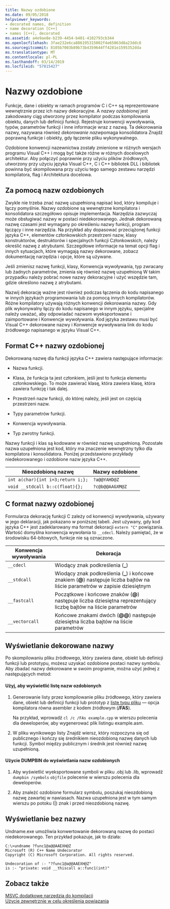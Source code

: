 ```yaml
---
title: Nazwy ozdobione
ms.date: 09/05/2018
helpviewer_keywords:
- decorated names, definition
- name decoration [C++]
- names [C++], decorated
ms.assetid: a4e9ae8e-b239-4454-b401-4102793cb344
ms.openlocfilehash: 3fae232e6ca886195315002f4e65063d8a23ddc8
ms.sourcegitcommit: 8105b7003b89b73b4359644ff4281e1595352dda
ms.translationtype: MT
ms.contentlocale: pl-PL
ms.lasthandoff: 03/14/2019
ms.locfileid: "57815427"
---
```

# <a name="decorated-names"></a>Nazwy ozdobione

Funkcje, dane i obiekty w ramach programów C i C++ są reprezentowane wewnętrznie przez ich nazwy dekoracyjne. A *nazwy ozdobionej* jest zakodowany ciąg utworzony przez kompilator podczas kompilowania obiektu, danych lub definicji funkcji. Rejestruje konwencji wywoływania, typów, parametrów funkcji i inne informacje wraz z nazwą. Ta dekorowania nazwy, nazywana również *dekorowanie nazw*pomaga konsolidatora Znajdź poprawną funkcje i obiekty, gdy łączenie pliku wykonywalnego.

Ozdobione konwencji nazewnictwa zostały zmienione w różnych wersjach programu Visual C++ i mogą być także różne w różnych docelowych architektur. Aby połączyć poprawnie przy użyciu plików źródłowych, utworzony przy użyciu języka Visual C++, C i C++ bibliotek DLL i bibliotek powinna być skompilowana przy użyciu tego samego zestawu narzędzi kompilatora, flag i Architektura docelowa.

##  <a name="Using"></a> Za pomocą nazw ozdobionych

Zwykle nie trzeba znać nazwę uzupełnioną napisać kod, który kompiluje i łączy pomyślnie. Nazwy ozdobione są wewnętrzne kompilatora i konsolidatora szczegółowo opisuje implementacja. Narzędzia zazwyczaj może obsługiwać nazwy w postaci niedekorowanego. Jednak dekorowaną nazwę czasami jest wymagany po określeniu nazwy funkcji, program łączący i inne narzędzia. Na przykład aby dopasować przeciążonej funkcji języka C++, elementów członkowskich przestrzeni nazw, klasy konstruktorów, destruktorów i specjalnych funkcji Członkowskich, należy określić nazwę z atrybutami. Szczegółowe informacje na temat opcji flag i innych sytuacjach, które wymagają nazwy dekorowane, zobacz dokumentację narzędzia i opcje, które są używane.

Jeśli zmienisz nazwę funkcji, klasy, Konwencja wywoływania, typ zwracany lub żadnych parametrów, zmienia się również nazwę uzupełnioną W takim przypadku należy pobrać nowe nazwy dekoracyjne i użyć wszędzie tam, gdzie określono nazwę z atrybutami.

Nazwij dekorację ważne jest również podczas łączenia do kodu napisanego w innych językach programowania lub za pomocą innych kompilatorów. Różne kompilatory używają różnych konwencji dekorowania nazwy. Gdy plik wykonywalny łączy do kodu napisanego w innym języku, specjalne należy uważać, aby odpowiadać nazwom wyeksportowane i zaimportowane i Konwencje wywoływania. Kod języka zestawu musi być Visual C++ dekorowane nazwy i Konwencje wywoływania link do kodu źródłowego napisanego w języku Visual C++.

##  <a name="Format"></a> Format C++ nazwy ozdobionej

Dekorowaną nazwę dla funkcji języka C++ zawiera następujące informacje:

- Nazwa funkcji.

- Klasa, że funkcja ta jest członkiem, jeśli jest to funkcja elementu członkowskiego. To może zawierać klasę, która zawiera klasę, która zawiera funkcję i tak dalej.

- Przestrzeń nazw funkcji, do której należy, jeśli jest on częścią przestrzeni nazw.

- Typy parametrów funkcji.

- Konwencja wywoływania.

- Typ zwrotny funkcji.

Nazwy funkcji i klas są kodowane w również nazwę uzupełnioną. Pozostałe nazwa uzupełniona jest kod, który ma znaczenie wewnętrzny tylko dla kompilatora i konsolidatora. Poniżej przedstawiono przykłady niedekorowanego i ozdobione nazw języka C++.

|Nieozdobioną nazwę|Nazwy ozdobione|
|----------------------|--------------------|
|`int a(char){int i=3;return i;};`|`?a@@YAHD@Z`|
|`void __stdcall b::c(float){};`|`?c@b@@AAGXM@Z`|

##  <a name="FormatC"></a> C format nazwy ozdobionej

Formularza dekorację funkcji C zależy od konwencji wywoływania, używany w jego deklaracji, jak pokazano w poniższej tabeli. Jest używany, gdy kod języka C++ jest zadeklarowany ma format dekoracji `extern "C"` powiązania. Wartość domyślna konwencja wywołania to `__cdecl`. Należy pamiętać, że w środowisku 64-bitowych, funkcje nie są oznaczone.

|Konwencja wywoływania|Dekoracja|
|------------------------|----------------|
|`__cdecl`|Wiodący znak podkreślenia (**_**)|
|`__stdcall`|Wiodący znak podkreślenia (**_**) i końcowe znakiem (**\@**) następuje liczba bajtów na liście parametrów w zapisie dziesiętnym|
|`__fastcall`|Początkowe i końcowe znaków (**\@**) następuje liczba dziesiętna reprezentujący liczbę bajtów na liście parametrów|
|`__vectorcall`|Końcowe znakami dwóch (**\@\@**) następuje dziesiętna liczba bajtów na liście parametrów|

##  <a name="Viewing"></a> Wyświetlanie dekorowane nazwy

Po skompilowaniu pliku źródłowego, który zawiera dane, obiekt lub definicji funkcji lub prototypu, możesz uzyskać ozdobione postaci nazwy symbolu. Aby zbadać nazwy dekorowane w swoim programie, można użyć jednej z następujących metod:

#### <a name="to-use-a-listing-to-view-decorated-names"></a>Użyj, aby wyświetlić listę nazw ozdobionych

1. Generowanie listy przez kompilowanie pliku źródłowego, który zawiera dane, obiekt lub definicji funkcji lub prototyp z [listę typu pliku](fa-fa-listing-file.md) — opcja kompilatora równa asembler z kodem źródłowym (**/FAS**).

   Na przykład, wprowadź `cl /c /FAs example.cpp` w wierszu polecenia dla deweloperów, aby wygenerować plik listingu example.asm.

2. W pliku wynikowego listy Znajdź wiersz, który rozpoczyna się od publicznego i kończy się średnikiem nieozdobioną nazwę danych lub funkcji. Symbol między publicznym i średnik jest również nazwę uzupełnioną.

#### <a name="to-use-dumpbin-to-view-decorated-names"></a>Użycie DUMPBIN do wyświetlania nazw ozdobionych

1. Aby wyświetlić wyeksportowane symboli w pliku .obj lub .lib, wprowadź `dumpbin /symbols` `objfile` polecenie w wierszu polecenia dla deweloperów.

2. Aby znaleźć ozdobione formularz symbolu, poszukaj nieozdobioną nazwę zawartej w nawiasach. Nazwa uzupełniona jest w tym samym wierszu po potoku (&#124;) znak i przed nieozdobioną nazwę.

##  <a name="Undecorated"></a> Wyświetlanie bez nazwy

Undname.exe umożliwia konwertowanie dekorowaną nazwę do postaci niedekorowanego. Ten przykład pokazuje, jak to działa:

```
C:\>undname ?func1@a@@AAEXH@Z
Microsoft (R) C++ Name Undecorator
Copyright (C) Microsoft Corporation. All rights reserved.

Undecoration of :- "?func1@a@@AAEXH@Z"
is :- "private: void __thiscall a::func1(int)"
```

## <a name="see-also"></a>Zobacz także

[MSVC dodatkowe narzędzia do kompilacji](c-cpp-build-tools.md)<br/>
[Użycie zewnętrznie w celu określenia powiązania](../../cpp/using-extern-to-specify-linkage.md)
